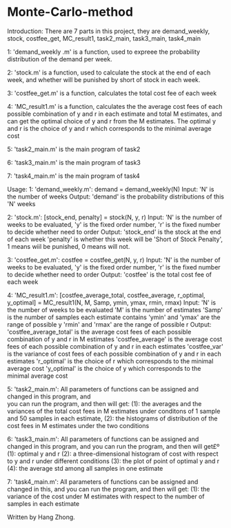 # Monte-Carlo-method

 Introduction:
     There are 7 parts in this project, they are demand_weekly, stock,
       costfee_get, MC_result1, task2_main, task3_main, task4_main
     
   1: 'demand_weekly .m' is a function, used to expreee the probability distribution of
     the demand per week.
 
   2: 'stock.m' is a function, used to calculate the stock at the end
     of each week, and whether will be punished by short of stock in each
     week.
 
   3: 'costfee_get.m' is a function, calculates the total cost fee of each week
 
   4: 'MC_result1.m' is a function, calculates the the average cost fees of each possible 
     combination of y and r in each estimate and total M estimates, and can get the optimal choice of y and r from
     the M estimates. The optimal y and r is the choice of y and r which corresponds to the minimal average cost

   5: 'task2_main.m' is the main program of task2
 
   6: 'task3_main.m' is the main program of task3

   7: 'task4_main.m' is the main program of task4


 Usage:
   1: 'demand_weekly.m': 
       demand = demand_weekly(N)
           Input:
               'N' is the number of weeks
           Output:
               'demand' is the probability distributions of this 'N' weeks
 
 2: 'stock.m':
       [stock_end, penalty] = stock(N, y, r)
           Input:
               'N' is the number of weeks to be evaluated, 
               'y' is the fixed order number,
               'r' is the fixed number to decide whether need to order
           Output:
               'stock_end' is the stock at the end of each week
               'penalty' is whether this week will be 'Short of Stock Penalty', 1 means wiil be punished, 0 means will not.

   3: 'costfee_get.m':
       costfee = costfee_get(N, y, r)
           Input:
               'N' is the number of weeks to be evaluated, 
               'y' is the fixed order number,
               'r' is the fixed number to decide whether need to order
           Output:
                'costfee' is the total cost fee of each week

4: 'MC_result1.m':
       [costfee_average_total, costfee_average, r_optimal, y_optimal] = MC_result1(N, M, Samp, ymin, ymax, rmin, rmax)
           Input:
               'N' is the number of weeks to be evaluated
               'M' is the number of estimates
               'Samp' is the number of samples each estimate contains
               'ymin' and 'ymax' are the range of possible y
               'rmin' and 'rmax' are the range of possible r
           Output:
               'costfee_average_total' is the average cost fees of each possible combination of y and r in M estimates
               'costfee_average' is the average cost fees of each possible combination of y and r in each estimates
               'costfee_var' is the variance of cost fees of each possible combination of y and r in each estimates
               'r_optimal' is the choice of r which corresponds to the minimal average cost
               'y_optimal' is the choice of y which corresponds to the minimal average cost

 5: 'task2_main.m':
       All parameters of functions can be assigned and changed in this program, and  
           you can run the program, and then will get:
               (1): the averages and the variances of the total cost fees in M estimates under conditons of 
                   1 sample and 50 samples in each estimate, 
               (2): the histograms of distribution of the cost fees in M estimates under the two conditions 
           
   6: 'task3_main.m':
       All parameters of functions can be assigned and changed in this program, and you can run the program, and 
           then will get£º 
               (1): optimal y and r
               (2): a three-dimensional histogram of cost with respect to y and r under different conditions
               (3): the plot of point of optimal y and r
               (4): the average std among all samples in one estimate 

   7: 'task4_main.m':
       All parameters of functions can be assigned and changed in this, and you can run the program, and 
           then will get: 
               (1): the variance of the cost under M estimates with respect to the number
                   of samples in each estimate


 Written by Hang Zhong.
